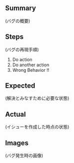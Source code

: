 ## Summary
(バグの概要)
## Steps
(バグの再現手順)
1. Do action
2. Do another action
3. Wrong Behavior !!
## Expected
(解決とみなすために必要な状態) 
## Actual
(イシューを作成した時点の状態)
## Images
(バグ発生時の画像)